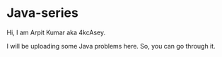 # Java-series
Hi, I am Arpit Kumar aka 4kcAsey.

I will be uploading some Java problems here. So, you can go through it.
